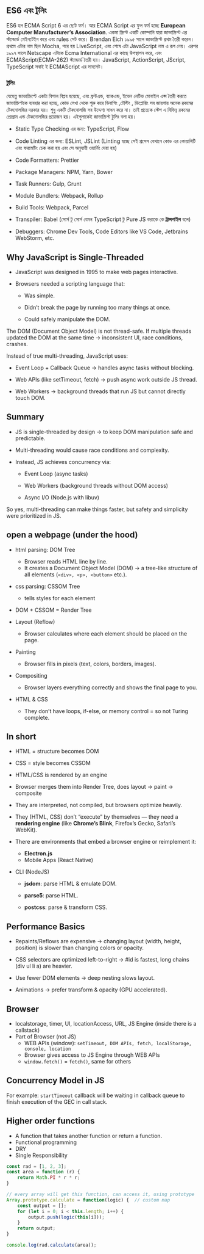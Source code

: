 ## ES6 এবং টুলিং
ES6 হল ECMA Script 6 এর ছোট ফর্ম। আর ECMA Script এর ফুল ফর্ম হচ্ছে **European Computer Manufacturer’s Association**. একমা স্ক্রিপ্ট একটি কোম্পানি যারা জাভাস্ক্রিপ্ট এর স্ট্যান্ডার্ড মেইনটেইন করে এবং rules সেট করে। Brendan Eich ১৯৯৫ সালে জাভাস্ক্রিপ্ট প্রথম তৈরী করেন। প্রথমে এটার নাম ছিল Mocha, পরে হয় LiveScript, এবং শেষে এটা JavaScript নাম এ রূপ নেয়। এরপর ১৯৯৭ সালে Netscape এটাকে Ecma International এর কাছে উপস্থাপন করে, এবং ECMAScript(ECMA-262) স্ট্যান্ডার্ড তৈরী হয়। JavaScript, ActionScript, JScript, TypeScript সবাই ই ECMAScript এর সাবসেট।

### টুলিং
যেহেতু জাভাস্ক্রিপ্টে একটা বিশাল বিপ্লব হয়েছে, এবং ফ্রন্টএন্ড, ব্যাকএন্ড, ইভেন নেটিভ মোবাইল এপ্স তৈরী  করতে জাভাস্ক্রিপ্টকে ব্যবহার  করা হচ্ছে, কোড লেখা থেকে শুরু করে ডিবাগিং ,টেস্টিং , ডিপ্লোয়িং সব জায়গায় অনেক রকমের টেকনোলজির দরকার হয়। শুধু একটি টেকনোলজি সব উদ্দেশ্য সাধন করে না। তাই প্রত্যেক স্টেপ এ বিভিন্ন রকমের প্রোগ্রাম এন্ড টেকনোলজির প্রয়োজন হয়। এইগুলাকেই  জাভাস্ক্রিপ্ট  টুলিং বলা হয়।

- Static Type Checking এর জন্য: TypeScript, Flow

- Code Linting এর জন্য: ESLint, JSLint (Linting হচ্ছে সেই প্রসেস যেখানে কোড এর কোয়ালিটি এবং ফরমেটিং চেক করা হয় এবং সে অনুযায়ী ওয়ার্নিং দেয়া হয়)

- Code Formatters: Prettier 

- Package Managers: NPM, Yarn, Bower

- Task Runners: Gulp, Grunt

- Module Bundlers: Webpack, Rollup

- Build Tools: Webpack, Parcel

- Transpiler: Babel (সোর্স টু সোর্স যেমন TypeScript টু Pure JS করাকে কে **ট্রান্সপাইল**  বলে)

- Debuggers: Chrome Dev Tools, Code Editors like VS Code, Jetbrains WebStorm, etc.

## Why JavaScript is Single-Threaded

- JavaScript was designed in 1995 to make web pages interactive.

- Browsers needed a scripting language that:

    - Was simple.

    - Didn’t break the page by running too many things at once.

    - Could safely manipulate the DOM.

The DOM (Document Object Model) is not thread-safe. If multiple threads updated the DOM at the same time → inconsistent UI, race conditions, crashes.

Instead of true multi-threading, JavaScript uses:

- Event Loop + Callback Queue → handles async tasks without blocking.

- Web APIs (like setTimeout, fetch) → push async work outside JS thread.

- Web Workers → background threads that run JS but cannot directly touch DOM.

## Summary

- JS is single-threaded by design → to keep DOM manipulation safe and predictable.

- Multi-threading would cause race conditions and complexity.

- Instead, JS achieves concurrency via:

    - Event Loop (async tasks)

    - Web Workers (background threads without DOM access)

    - Async I/O (Node.js with libuv)

So yes, multi-threading can make things faster, but safety and simplicity were prioritized in JS.

## open a webpage (under the hood)
- html parsing: DOM Tree
    - Browser reads HTML line by line.
    - It creates a Document Object Model (DOM) → a tree-like structure of all elements (`<div>, <p>, <button>` etc.).
- css parsing: CSSOM Tree
    - tells styles for each element
- DOM + CSSOM = Render Tree
- Layout (Reflow)
    - Browser calculates where each element should be placed on the page.
- Painting
    - Browser fills in pixels (text, colors, borders, images).

- Compositing
    - Browser layers everything correctly and shows the final page to you.

- HTML & CSS
    - They don’t have loops, if-else, or memory control = so not Turing complete.

## In short
- HTML = structure becomes DOM

- CSS = style becomes CSSOM

- HTML/CSS is rendered by an engine

- Browser merges them into Render Tree, does layout → paint → composite

- They are interpreted, not compiled, but browsers optimize heavily.

- They (HTML, CSS) don’t “execute” by themselves — they need a **rendering engine** (like **Chrome’s Blink**, Firefox’s Gecko, Safari’s WebKit).

- There are environments that embed a browser engine or reimplement it:
    - **Electron.js**
    - Mobile Apps (React Native)

- CLI (NodeJS)
    - **jsdom**: parse HTML & emulate DOM.

    - **parse5**: parse HTML.

    - **postcss**: parse & transform CSS.

## Performance Basics

- Repaints/Reflows are expensive → changing layout (width, height, position) is slower than changing colors or opacity.

- CSS selectors are optimized left-to-right → #id is fastest, long chains (div ul li a) are heavier.

- Use fewer DOM elements → deep nesting slows layout.

- Animations → prefer transform & opacity (GPU accelerated).

## Browser
- localstorage, timer, UI, locationAccess, URL, JS Engine (inside there is a callstack)
- Part of Browser (not JS)
    - WEB APIs (window): `setTimeout, DOM APIs, fetch, localStorage, console, location`
    - Browser gives access to JS Engine through WEB APIs
    - `window.fetch()` = `fetch()`, same for others

## Concurrency Model in JS
For example: `startTimeout` callback will be waiting in callback queue to finish execution of the GEC in call stack.

## Higher order functions
- A function that takes another function or return a function.
- Functional programming
- DRY
- Single Responsibility
```js
const rad = [1, 2, 3];
const area = function (r) {
    return Math.PI * r * r;
}

// every array will get this function, can access it, using prototype
Array.prototype.calculate = function(logic) {  // custom map
    const output = [];
    for (let i = 0; i < this.length; i++) {
        output.push(logic(this[i]));
    }
    return output;
}

console.log(rad.calculate(area));
```